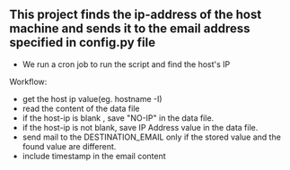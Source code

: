 ## This  project finds the ip-address of the host machine and sends it to the email address specified in config.py file

- We run a cron job to run the script and find the host's IP

Workflow:
- get the host ip value(eg. hostname -I)
- read the content of the data file
- if the host-ip is blank , save "NO-IP" in the data file.
- if the host-ip is not blank, save IP Address value in the data file.
- send mail to the DESTINATION_EMAIL only if the stored value and the found value are different.
- include timestamp in the email content 

